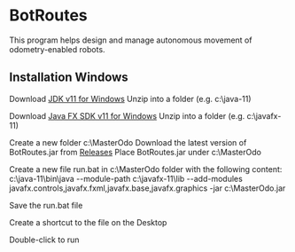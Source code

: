 # BotRoutes
This program helps design and manage autonomous movement of odometry-enabled robots.


## Installation Windows

Download [JDK v11 for Windows](https://drive.google.com/file/d/11hsKFEIB7-xUSquy6NNCvm2jabP3TImC/view?usp=sharing)
Unzip into a folder (e.g. c:\java-11)

Download [Java FX SDK v11 for Windows](https://drive.google.com/file/d/12tRBLLat70vz7KL-LiJwN1T2W8K6ctAj/view?usp=sharing)
Unzip into a folder (e.g. c:\javafx-11)

Create a new folder c:\MasterOdo
Download the latest version of BotRoutes.jar from [Releases](https://github.com/MHSRoboticEagles/BotRoutes/releases)
Place BotRoutes.jar under c:\MasterOdo

Create a new file run.bat in c:\MasterOdo folder with the following content:
c:\java-11\bin\java --module-path c:\javafx-11\lib --add-modules javafx.controls,javafx.fxml,javafx.base,javafx.graphics -jar c:\MasterOdo.jar 

Save the run.bat file

Create a shortcut to the file on the Desktop

Double-click to run

